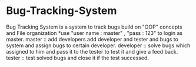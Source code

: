 # Bug-Tracking-System
Bug Tracking System is a system to track bugs build on "OOP" concepts and File organization
*use "user name : master" , "pass : 123" to login as master.
master :: add developers add developer and tester and bugs to system and assign bugs to certain developer.
developer :: solve bugs which assigned to him and pass it to the tester to test it and give a feed back.
tester :: test solved bugs and close it if the test successed.
